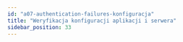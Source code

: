 ```yaml
---
id: "a07-authentication-failures-konfiguracja"
title: "Weryfikacja konfiguracji aplikacji i serwera"
sidebar_position: 33
---
```

